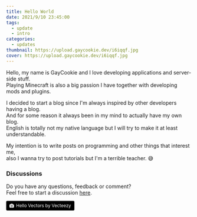 ```yaml
---
title: Hello World
date: 2021/9/10 23:45:00
tags:
  - update
  - intro
categories:
  - updates
thumbnail: https://upload.gaycookie.dev/i6iqqf.jpg
cover: https://upload.gaycookie.dev/i6iqqf.jpg
---
```


Hello, my name is GayCookie and I love developing applications and server-side stuff.  
Playing Minecraft is also a big passion I have together with developing mods and plugins.

I decided to start a blog since I'm always inspired by other developers having a blog.  
And for some reason it always been in my mind to actually have my own blog.  
English is totally not my native language but I will try to make it at least understandable.

My intention is to write posts on programming and other things that interest me,  
also I wanna try to post tutorials but I'm a terrible teacher. 😅

### Discussions
Do you have any questions, feedback or comment?  
Feel free to start a discussion [here](https://github.com/gaycookie/blog/discussions).

<a style="background-color:black;color:white;text-decoration:none;padding:4px 6px;font-size:12px;line-height:1.2;display:inline-block;border-radius:3px" href="https://www.vecteezy.com/vector-art/651368-hello-memphis-background" target="_blank" rel="noopener noreferrer" title="Hello Vectors by Vecteezy"><span style="display:inline-block;padding:2px 3px"><svg xmlns="http://www.w3.org/2000/svg" style="height:12px;width:auto;position:relative;vertical-align:middle;top:-1px;fill:white" viewBox="0 0 32 32"><path d="M20.8 18.1c0 2.7-2.2 4.8-4.8 4.8s-4.8-2.1-4.8-4.8c0-2.7 2.2-4.8 4.8-4.8 2.7.1 4.8 2.2 4.8 4.8zm11.2-7.4v14.9c0 2.3-1.9 4.3-4.3 4.3h-23.4c-2.4 0-4.3-1.9-4.3-4.3v-15c0-2.3 1.9-4.3 4.3-4.3h3.7l.8-2.3c.4-1.1 1.7-2 2.9-2h8.6c1.2 0 2.5.9 2.9 2l.8 2.4h3.7c2.4 0 4.3 1.9 4.3 4.3zm-8.6 7.5c0-4.1-3.3-7.5-7.5-7.5-4.1 0-7.5 3.4-7.5 7.5s3.3 7.5 7.5 7.5c4.2-.1 7.5-3.4 7.5-7.5z"></path></svg></span><span style="display:inline-block;padding:2px 3px">Hello Vectors by Vecteezy</span></a>